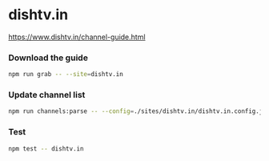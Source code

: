# dishtv.in

https://www.dishtv.in/channel-guide.html

### Download the guide

```sh
npm run grab -- --site=dishtv.in
```

### Update channel list

```sh
npm run channels:parse -- --config=./sites/dishtv.in/dishtv.in.config.js --output=./sites/dishtv.in/dishtv.in.channels.xml
```

### Test

```sh
npm test -- dishtv.in
```
